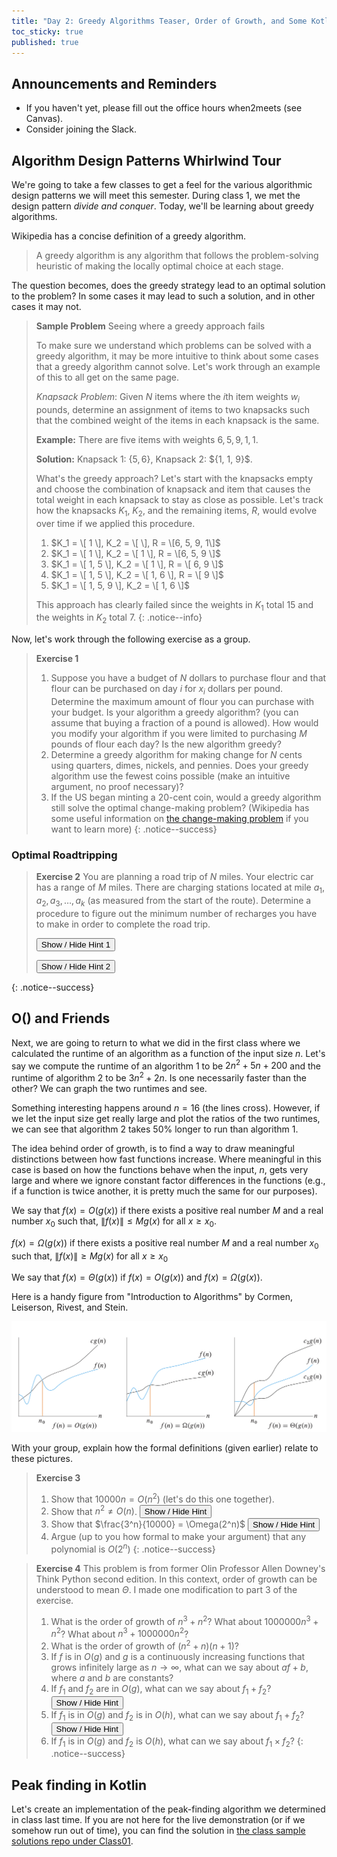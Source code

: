 ```yaml
---
title: "Day 2: Greedy Algorithms Teaser, Order of Growth, and Some Kotlin"
toc_sticky: true
published: true
---
```


## Announcements and Reminders

* If you haven't yet, please fill out the office hours when2meets (see Canvas).
* Consider joining the Slack.

## Algorithm Design Patterns Whirlwind Tour

We're going to take a few classes to get a feel for the various algorithmic design patterns we will meet this semester.  During class 1, we met the design pattern *divide and conquer*.  Today, we'll be learning about greedy algorithms.

Wikipedia has a concise definition of a greedy algorithm.

> A greedy algorithm is any algorithm that follows the problem-solving heuristic of making the locally optimal choice at each stage.

The question becomes, does the greedy strategy lead to an optimal solution to the problem?  In some cases it may lead to such a solution, and in other cases it may not.

> **Sample Problem** Seeing where a greedy approach fails
> 
> To make sure we understand which problems can be solved with a greedy algorithm, it may be more intuitive to think about some cases that a greedy algorithm cannot solve. Let's work through an example of this to all get on the same page.
> 
> *Knapsack Problem*: Given $N$ items where the $i$th item weights $w_i$ pounds, determine an assignment of items to two knapsacks such that the combined weight of the items in each knapsack is the same.
> 
> **Example:** There are five items with weights $6, 5, 9, 1, 1$.
> 
> **Solution:** Knapsack 1: $\{5, 6\}$, Knapsack 2: $\{1, 1, 9}$.
>
> 
> What's the greedy approach?  Let's start with the knapsacks empty and choose the combination of knapsack and item that causes the total weight in each knapsack to stay as close as possible.  Let's track how the knapsacks $K_1$, $K_2$, and the remaining items, $R$, would evolve over time if we applied this procedure.
> 1. $K_1 = \[ 1 \], K_2 = \[ \], R = \[6, 5, 9, 1\]$
> 2. $K_1 = \[ 1 \], K_2 = \[ 1 \], R = \[6, 5, 9 \]$
> 3. $K_1 = \[ 1, 5 \], K_2 = \[ 1 \], R = \[ 6, 9 \]$
> 4. $K_1 = \[ 1, 5 \], K_2 = \[ 1, 6 \], R = \[ 9 \]$
> 5. $K_1 = \[ 1, 5, 9 \], K_2 = \[ 1, 6 \]$
> 
> This approach has clearly failed since the weights in $K_1$ total 15 and the weights in $K_2$ total 7.
{: .notice--info}

Now, let's work through the following exercise as a group.

> **Exercise 1**
> 1. Suppose you have a budget of $N$ dollars to purchase flour and that flour can be purchased on day $i$ for $x_i$ dollars per pound.  Determine the maximum amount of flour you can purchase with your budget.  Is your algorithm a greedy algorithm? (you can assume that buying a fraction of a pound is allowed).  How would you modify your algorithm if you were limited to purchasing $M$ pounds of flour each day?  Is the new algorithm greedy?
> 2. Determine a greedy algorithm for making change for $N$ cents using quarters, dimes, nickels, and pennies.  Does your greedy algorithm use the fewest coins possible (make an intuitive argument, no proof necessary)? 
> 3. If the US began minting a 20-cent coin, would a greedy algorithm still solve the optimal change-making problem? (Wikipedia has some useful information on [the change-making problem](https://en.wikipedia.org/wiki/Change-making_problem) if you want to learn more)
{: .notice--success}


### Optimal Roadtripping

> **Exercise 2** You are planning a road trip of $N$ miles.  Your electric car has a range of $M$ miles.  There are charging stations located at mile $a_1, a_2, a_3, \ldots, a_k$ (as measured from the start of the route).  Determine a procedure to figure out the minimum number of recharges you have to make in order to complete the road trip.
> 
> <button onclick="HideShowElement('HideShow1')">Show / Hide Hint 1</button>
> <div id="HideShow1" style="display:none">Start by thinking about the first decision you have to make (where to make your first recharging stop).  Is there a best first place to stop?</div>
> <button onclick="HideShowElement('HideShow2')">Show / Hide Hint 2</button>
> <div id="HideShow2" style="display:none">Assuming that you recharge completely each time you choose to stop, does it ever make sense to stop at an earlier charging station than you could have reached?</div>
{: .notice--success}



## O() and Friends

Next, we are going to return to what we did in the first class where we calculated the runtime of an algorithm as a function of the input size $n$.  Let's say we compute the runtime of an algorithm 1 to be $2 n^2 + 5n + 200$ and the runtime of algorithm 2 to be $3 n^2 + 2 n$.  Is one necessarily faster than the other?  We can graph the two runtimes and see.

<div id="plot"></div>
<script>
  Plotly.newPlot("plot", [{
    x: [...Array(20).keys()],
    y: [...Array(20).keys()].map(i => 2*i*i + 5*i + 200),
    mode: 'lines',
    name: "algorithm 1"
  }, {
    x: [...Array(20).keys()],
    y: [...Array(20).keys()].map(i => 3*i*i + 2*i),
    mode: 'lines',
    name: "algorithm 2"
  }], { xaxis: { title: "Input Size" },
        yaxis: { title: "Runtime" } } );
</script>

Something interesting happens around $n=16$ (the lines cross).  However, if we let the input size get really large and plot the ratios of the two runtimes, we can see that algorithm 2 takes 50% longer to run than algorithm 1.

<div id="plot2"></div>
<script>
  Plotly.newPlot("plot2", [{
    x: [...Array(1000).keys()],
    y: [...Array(1000).keys()].map(i => (3*i*i + 2*i)/(2*i*i + 5*i + 200)),
    mode: 'lines',
    name: "algorithm 2 runtime / algorithm 1 runtime"
  }], { xaxis: { title: "Input Size", range: [10,1000] },
        yaxis: { title: "Relative Runtime", range: [0, 2] } } );
</script>

The idea behind order of growth, is to find a way to draw meaningful distinctions between how fast functions increase.  Where meaningful in this case is based on how the functions behave when the input, $n$, gets very large and where we ignore constant factor differences in the functions (e.g., if a function is twice another, it is pretty much the same for our purposes).


We say that $f(x) = O(g(x))$ if there exists a positive real number $M$ and a real number $x_0$ such that, $\|f(x)\| \leq M g(x)~\text{for all}~x\geq x_0$.


$f(x) = \Omega(g(x))$ if there exists a positive real number $M$ and a real number $x_0$ such that, $\|f(x)\|\geq M g(x)~\text{for all}~x \geq x_0$

We say that $f(x) = \Theta(g(x))$ if $f(x) = O(g(x))$ and $f(x) = \Omega(g(x))$.

Here is a handy figure from "Introduction to Algorithms" by Cormen, Leiserson, Rivest, and Stein.

![This figure shows a grahical depiction of O(g(n)) (left), Omega(g(n)) (center), and Theta(g(n)) (right)](../images/bigoandfriends.png)

With your group, explain how the formal definitions (given earlier) relate to these pictures.

> **Exercise 3**
> 1. Show that $10000 n = O(n^2)$ (let's do this one together).
> 2. Show that $n^2 \neq O(n)$.
>    <button onclick="HideShowElement('HideShow3')">Show / Hide Hint</button>
>    <div id="HideShow3" style="display:none">Write out the condition for $O()$ and show that it cannot be satisfied.</div>
> 3. Show that $\frac{3^n}{10000} = \Omega(2^n)$
>    <button onclick="HideShowElement('HideShow4')">Show / Hide Hint</button>
>    <div id="HideShow4" style="display:none">Follow the blueprint by writing out the condition for $\Omega$.  You don't have to necessarily find $x_0$, but convince yourself that one exists.</div>
> 4. Argue (up to you how formal to make your argument) that any polynomial is $O(2^n)$
{: .notice--success}

> **Exercise 4** This problem is from former Olin Professor Allen Downey's Think Python second edition.   In this context, order of growth can be understood to mean $\Theta$.  I made one modification to part 3 of the exercise.
> 1. What is the order of growth of $n^3 + n^2$? What about $1000000 n^3 + n^2$? What about $n^3 + 1000000 n^2$?
> 2. What is the order of growth of $(n^2 + n)(n + 1)$?
> 3. If $f$ is in $O(g)$ and $g$ is a continuously increasing functions that grows infinitely large as $n \rightarrow \infty$, what can we say about $af+b$, where $a$ and $b$ are constants?
> 4. If $f_1$ and $f_2$ are in $O(g)$, what can we say about $f_1 + f_2$?
>    <button onclick="HideShowElement('HideShow5')">Show / Hide Hint</button>
>    <div id="HideShow5" style="display:none">What do we know about based on the fact that $f_1$ and $f_2$ are in $O(g)$, can we write down a useful condition?</div>
> 5. If $f_1$ is in $O(g)$ and $f_2$ is in $O(h)$, what can we say about $f_1 + f_2$?
>    <button onclick="HideShowElement('HideShow6')">Show / Hide Hint</button>
>    <div id="HideShow6" style="display:none">You can use max(g, h) to refer to the bigger of the functions.</div>
> 6. If $f_1$ is in $O(g)$ and $f_2$ is $O(h)$, what can we say about $f_1 \times f_2$?
{: .notice--success}

## Peak finding in Kotlin

Let's create an implementation of the peak-finding algorithm we determined in class last time.  If you are not here for the live demonstration (or if we somehow run out of time), you can find the solution in [the class sample solutions repo under Class01](https://github.com/OlinDSA2025/SampleSolutions).